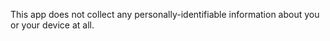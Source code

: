  This app does not collect any personally-identifiable information about you or your device at all.
